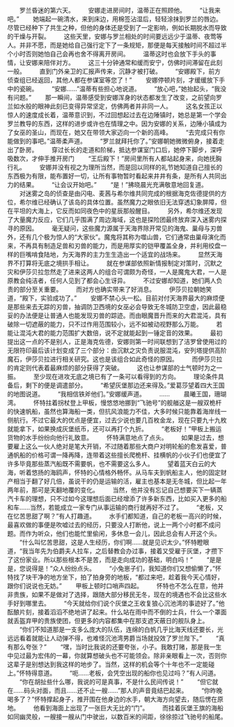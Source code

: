 　　罗兰昏迷的第六天。
　　安娜走进房间时，温蒂正在照顾他。
　　“让我来吧。”
　　她端起一碗清水，来到床边，用棉签沾湿后，轻轻涂抹到罗兰的唇边。尽管已经种下了共生之种，但他的身体还是受到了一定影响，例如长期脱水而导致的干燥与开裂。
　　这些天里，安娜与罗兰相处的时间要远远少于温蒂、夜莺等人。并非不愿，而是她给自己强行定下了一条规矩，那便是每天接触时间不超过半个小时否则她怕自己会再也舍不得离开房间。
　　温蒂这时也会放下手头的事情，让安娜来陪伴对方。
　　这三十分钟通常和缓而安宁，仿佛时间滞留在此刻一般。
　　直到门外亲卫的汇报声传来，沉静才被打破。
　　“安娜殿下，前方侦查组已经返回，其他人都在参谋室等您了！”
　　安娜停顿片刻，才缓缓放下手中的瓷碗。
　　“安娜……”温蒂有些担心地说道。
　　“放心吧，”她抬起头，“我没有问题。”
　　那一瞬间，温蒂感受到安娜浑身的状态都发生了改变，之前望向罗兰如水般的眼神此刻已变得异常坚定，仿佛两者并非同一人。
　　这名女孩正以惊人的速度成长着，温蒂意识到，不过回想起过去在边陲镇时，她总是第一个学会罗兰教导的东西，这样的进步或许也在情理之中。因为安娜的关系，边陲小镇成为了女巫的圣山，而现在，她又在带领大家迈向一个新的高峰。
　　“去完成只有你能做到的事吧。”温蒂柔声道。
　　“罗兰就拜托你了。”安娜朝她微微俯身，接着走出了卧房。
　　穿过长长的走道和阶梯，抵达参谋室门口后，她停下脚步，深呼吸数次，才伸手推开房门
　　“王后殿下！”房间里所有人都站起身来，向她抚胸行礼。
　　安娜并没有视之为理所当然，而是回以同样的礼节她知道自己擅长的东西极为有限，能布置好一切，让所有事物暂时看起来井井有条，是所有人共同出力的结果。
　　“让会议开始吧。”
　　“是！”拂晓晨光充满敬意地回复道。
　　对迷雾之岛的侦查是由闪电、麦茜与希尔维共同完成的根据海克佐德提供的方位，希尔维已经确认了该岛的具体位置。虽然魔力之眼依旧无法穿透幻象屏障，但在平坦的大海上，它反而如同夜色中的星辰那般醒目。
　　另外，希尔维还发现了大量魔力反应，它们几乎围满了周边海域，这也是探险团最终放弃深入迷雾内探寻的原因。
　　毫无疑问，这些魔力源属于天海界除开常见的海鬼、巢母与刃兽外，还有几个极为惊人的“大家伙”。魔鬼将其称为噬山兽，它们通常由巢母演化而来，不再具有制造足兽和刃兽的能力，而是用厚实的铠甲覆盖全身，并利用绞盘一样的巨嘴啃食陆地，为天海界的主力生生造出一个适宜的战场来。
　　显然天海界不打算将无底之境拱手相让。
　　就在参谋部依照新情报制定对策时，沉默之灾和伊莎贝拉忽然走了进来这两人的组合可谓颇为奇怪，一人是魔鬼大君，一人是原教会纯洁者，任何人见到了都会心生讶异。
　　不过安娜却知道，她们两人负责的部分至关重要。
　　而对方也确实带来了好消息。
　　伊莎贝拉朝她笑道，“殿下，实验成功了。”
　　安娜不禁心头一松。目前对付天海界最大的麻烦便是那些来去无踪的刃兽，抽调防卫西境的女巫必会导致无冬城防卫空虚，因此最稳妥的办法便是让普通人也能发现刃兽的踪迹。而由眼魔晋升而来的大君混沌，具有破除一切遮蔽的能力，只不过作用范围较小，远不如被动视野那么万能。
　　若能让混沌大君的能力范围扩大数倍，说不定就能起到一锤定音的效果。
　　最初提出这一点的不是别人，正是海克佐德，安娜则第一时间联想到了洁罗曾使用过的无限符印最后该计划变成了三个部分：由沉默之灾负责说服混沌，安列塔提供高阶魔石，伊莎贝拉进行相关研究。这也是该组合如此奇怪的原因。
　　而伊莎贝拉的肯定则代表着最麻烦的部分获得了突破。
　　这也让参谋部的士气顿时为之一振。
　　至少现在进攻无底之境已有了一条可以看得到的方向。
　　理论条件具备后，剩下的便是调遣部分。
　　“希望灰堡那边还来得及。”爱葛莎望着四大王国的地图说道。
　　“我相信铁斧他们。”安娜缓声道。
　　……
　　晨曦王国，珊瑚湾。
　　怀特拄着拐杖登上甲板，慢悠悠地挪到“飞驰号”的舰艏这是一艘双桅杆的快速帆船，虽然也算海船一类，但抗风浪能力不佳，大多时候只能靠着海岸线一侧航行。不过它最大的优点是便宜，过去少说也要几百枚金龙，现在只要九十九枚就能拿下，如果换成灰堡纸币，还可以再打个九折。
　　“老板好！”甲板上搬运货物的水手纷纷向他行礼致意。
　　怀特满意地点了点头。
　　如果是过去，想要雇上这么一伙人绝对是笔大开销，不过随着那些大商户对明轮船的愈发喜爱，普通帆船的价格可谓一降再降，连带着这些擅长爬桅杆、挂横帆的小伙子们也便宜了许多毕竟那些蒸汽船既不需要帆，也不需要这么多人。
　　望着蓝天白云的大海，听着悠扬的海鸥声，怀特的心情格外畅怀。从马车夫到帆船主人，他的固定财产相当于翻了好几倍，虽说干的仍是运输的活，雇主也基本是无冬城，但比起一年两年前，那可是天翻地覆的变化。
　　当然，他并没有忘记自己想要买下一辆蒸汽卡车的理想，只不过如今这理想后面已经增添了许多新东西，比如买入更多的船和车……当然，若能成立一家专门从事运输的商行就再好不过了。
　　“老板，又在忆苦思甜了啊？”有人打趣道。
　　水手们都知道，自己的老板一高兴的时候，最喜欢做的事便是吹嘘过去的经历，只要没人打断他，说上一两个小时都不成问题。而作为听众，他们也能忙里偷闲，多休息一会儿，因此总会有人开这个头。
　　“什么叫忆苦思甜，这是人生经历，你们啊……就是见识太少。”怀特瞪眼道，“我当年先为伯爵夫人拉车，之后替教会办过事，接着又受雇于灰堡，才攒下了这份家业。所以那些根本不是苦，而是走向成功的基础，明白吗！”
　　“是是是，您说得是！”众人纷纷点头。
　　“小兔崽子们，我知道你们又想偷懒了，”怀特找了块干净的地方坐下，拍了拍身旁的地板，“都过来吧，趁着我今天心情好，跟你们说说也无妨。”
　　甲板上顿时口哨声四起。
　　怀特也不怎么在意，他并非贵族，如果不是做对了选择，跟随大部分移民无冬，现在的境遇也不会比这些水手好到哪里去。
　　“今天就给你们说个灰堡之王收复狼心沉池湾的事迹好了。”他酝酿片刻，接着滔滔不绝地讲了起来。什么站在雨中而不倒的士兵，什么一个罩面就丢盔弃甲的贵族使团，但更多的内容都集中在那支遮天蔽日的舰队身上。
　　“你们不知道那是一支多么庞大的队伍，连绵的白帆几乎比海天线还要长，光远远看着就能让人动弹不得，也难怪沉池湾男爵当场就投效了罗兰陛下。”
　　“真有那么夸张？”
　　“嘿，当时比我说的还要夸张，小子。我敢打赌，那是我一生中见过最为宏伟的一幕，你就算想破头也不可能领会。除非亲眼看上一次，否则你这辈子是别想达到我这样的地步了。当然，这样的机会等个十年也不一定能碰上。”怀特得意道。
　　“呃……老板，会凭空出现的船你也见过吗？”有人问道。
　　“你在胡扯些什么哪，我说的可是真事，不是什么民间传说！”
　　“但它就在……码头对面，而且……还不止一艘……”那人的声音竟结巴起来。
　　“你昨晚喝多了？”怀特撑起身子，推开围在他身边的水手，朝大海方向望去，随后愣在原地。
　　他看到海面上出现了一张巨大无比的“门”。
　　而挂着灰堡王旗的海船如同幽灵般，一艘接一艘从门中驶出，以数百米的间距，徐徐掠过飞驰号的船尾。